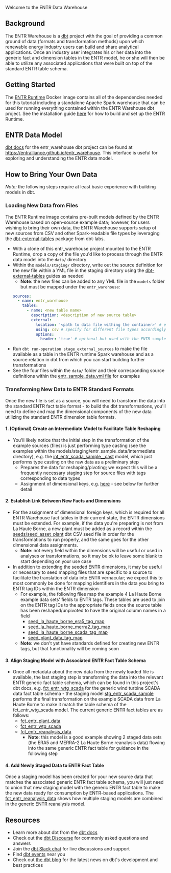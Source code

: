 Welcome to the ENTR Data Warehouse

## Background

The ENTR Warehouse is a [dbt](https://www.getdbt.com/) project with the goal of providing a common ground of data (formats and transformation methods) upon which renewable energy industry users can build and share analytical applications. Once an industry user integrates his or her data into the generic fact and dimension tables in the ENTR model, he or she will then be able to utilize any associated applications that were built on top of the standard ENTR table schema.

## Getting Started

The [ENTR Runtime](https://github.com/entralliance/entr_runtime) Docker image contains all of the dependencies needed for this tutorial including a standalone Apache Spark warehouse that can be used for running everything contained within the ENTR Warehouse dbt project. See the installation guide [here](https://entralliance.github.io/install.html) for how to build and set up the ENTR Runtime.

## ENTR Data Model

[dbt docs](https://docs.getdbt.com/docs/building-a-dbt-project/documentation#overview) for the entr_warehouse dbt project can be found at https://entralliance.github.io/entr_warehouse. This interface is useful for exploring and understanding the ENTR data model.

## How to Bring Your Own Data

*Note:* the following steps require at least basic experience with building models in dbt.

### Loading New Data from Files
The ENTR Runtime image contains pre-built models defined by the ENTR Warehouse based on open-source example data; however, for users wishing to bring their own data, the ENTR Warehouse supports setup of new sources from CSV and other Spark-readable file types by leveraging the [dbt-external-tables](https://github.com/dbt-labs/dbt-external-tables/tree/main) package from dbt-labs.
* With a clone of this entr_warehouse project mounted to the ENTR Runtime, drop a copy of the file you'd like to process through the ENTR data model into the `data/` directory
* Within the `models/staging/` directory, write out the source definition for the new file within a YML file in the staging directory using the [dbt-external-tables](https://github.com/dbt-labs/dbt-external-tables/tree/main) guides as needed
    * **Note**: the new files can be added to any YML file in the `models` folder but must be mapped under the `entr_warehouse`:
    ```yml
    sources:
      - name: entr_warehouse
        tables:
          - name: <new table name>
            description: <description of new source table>
            external:
              location: '<path to data file withing the container>' # e.g. "/home/jovyan/src/entr_warehouse/data/la_haute_borne_plant_data_sample.csv" - this depends on where you've mounted the entr_warehouse dir in the container
              using: csv # specify for different file types accordingly
              options:
                header: 'true' # optional but used with the ENTR sample data
    ```
* Run `dbt run-operation stage_external_sources` to make the file available as a table in the ENTR runtime Spark warehouse and as a source relation in dbt from which you can start building further transformations
* See the four files within the `data/` folder and their corresponding source definitions within the [entr_sample_data.yml file](https://github.com/entralliance/entr_warehouse/blob/main/models/staging/entr_sample_data/entr_sample_data.yml) for examples

### Transforming New Data to ENTR Standard Formats
Once the new file is set as a source, you will need to transform the data into the standard ENTR fact table format - to build the dbt transformations, you'll need to define and map the dimensional components of the new data utilizing the standard ENTR dimension table formats.

#### 1. (Optional) Create an Intermediate Model to Facilitate Table Reshaping
* You'll likely notice that the initial step in the transformation of the example sources (files) is just performing type casting (see the examples within the models/staging/entr_sample_data/intermediate directory), e.g. the [int_entr_scada_sample__cast](https://github.com/entralliance/entr_warehouse/blob/main/models/staging/entr_sample_data/intermediate/int_entr_scada_sample__cast.sql) model, which just performs type casting on the raw data as a preliminary step
    * Prepares the data for reshaping/pivoting; we expect this will be a frequently necessary staging step for source files with tags corresponding to data types
    * Assignment of dimensional keys, e.g. [here](https://github.com/entralliance/entr_warehouse/blob/e3eeb3e693349a2a6297274d686ef7f884a5bc18/models/staging/entr_sample_data/intermediate/int_entr_era5_sample__cast.sql#L4-L5) - see below for further detail

#### 2. Establish Link Between New Facts and Dimensions
* For the assignment of dimensional foreign keys, which is required for all ENTR Warehouse fact tables in their current state, the ENTR dimensions must be extended. For example, if the data you're preparing is not from La Haute Borne, a new plant must be added as a record within the [seeds/seed_asset_plant](https://github.com/entralliance/entr_warehouse/blob/main/seeds/seed_asset_plant.csv) dbt CSV seed file in order for the transformations to run properly, and the same goes for the other dimensional data assignments.
    * **Note**: not every field within the dimensions will be useful or used in analyses or transformations, so it may be ok to leave some blank to start depending on your use case
* In addition to extending the seeded ENTR dimensions, it may be useful or necessary to seed mapping files that are specific to a source to facilitate the translation of data into ENTR vernacular; we expect this to most commonly be done for mapping identifiers in the data you bring to ENTR tag IDs within the ENTR dimension
    * For example, the following files map the example 4 La Haute Borne example data sets' fields to ENTR tags. These tables are used to join on the ENTR tag IDs to the appropriate fields once the source table has been reshaped/unpivoted to have the original column names in a field
        * [seed_la_haute_borne_era5_tag_map](https://github.com/entralliance/entr_warehouse/blob/main/seeds/seed_la_haute_borne_era5_tag_map.csv)
        * [seed_la_haute_borne_merra2_tag_map](https://github.com/entralliance/entr_warehouse/blob/main/seeds/seed_la_haute_borne_merra2_tag_map.csv)
        * [seed_la_haute_borne_scada_tag_map](https://github.com/entralliance/entr_warehouse/blob/main/seeds/seed_la_haute_borne_scada_tag_map.csv)
        * [seed_plant_data_tag_map](https://github.com/entralliance/entr_warehouse/blob/main/seeds/seed_plant_data_tag_map.csv)
    * **Note**: we don't yet have standards defined for creating new ENTR tags, but that functionality will be coming soon

#### 3. Align Staging Model with Associated ENTR Fact Table Schema
* Once all metadata about the new data from the newly loaded file is available, the last staging step is transforming the data into the relevant ENTR generic fact table schema, which can be found in this project's dbt docs, e.g. [fct_entr_wtg_scada](https://entralliance.github.io/entr_warehouse/#!/model/model.entr_warehouse.fct_entr_wtg_scada) for the generic wind turbine SCADA data fact table schema - the staging model [stg_entr_scada_sample](https://github.com/entralliance/entr_warehouse/blob/main/models/staging/entr_sample_data/stg_entr_scada_sample.sql) performs the final transformation on the example SCADA data from La Haute Borne to make it match the table schema of the fct_entr_wtg_scada model. The current generic ENTR fact tables are as follows:
    * [fct_entr_plant_data](https://entralliance.github.io/entr_warehouse/#!/model/model.entr_warehouse.fct_entr_plant_data)
    * [fct_entr_wtg_scada](https://entralliance.github.io/entr_warehouse/#!/model/model.entr_warehouse.fct_entr_wtg_scada)
    * [fct_entr_reanalysis_data](https://entralliance.github.io/entr_warehouse/#!/model/model.entr_warehouse.fct_entr_reanalysis_data)
        * **Note**: this model is a good example showing 2 staged data sets (the ERA5 and MERRA-2 La Haute Borne reanalysis data) flowing into the same generic ENTR fact table for guidance in the following step

#### 4. Add Newly Staged Data to ENTR Fact Table
Once a staging model has been created for your new source data that matches the associated generic ENTR fact table schema, you will just need to union that new staging model with the generic ENTR fact table to make the new data ready for consumption by ENTR-based applications. The [fct_entr_reanalysis_data](https://entralliance.github.io/entr_warehouse/#!/model/model.entr_warehouse.fct_entr_reanalysis_data) shows how multiple staging models are combined in the generic ENTR reanalysis model.


## Resources
- Learn more about dbt from the [dbt docs](https://docs.getdbt.com/docs/introduction)
- Check out the [dbt Discourse](https://discourse.getdbt.com/) for commonly asked questions and answers
- Join the [dbt Slack chat](http://slack.getdbt.com/) for live discussions and support
- Find [dbt events](https://events.getdbt.com) near you
- Check out [the dbt blog](https://blog.getdbt.com/) for the latest news on dbt's development and best practices